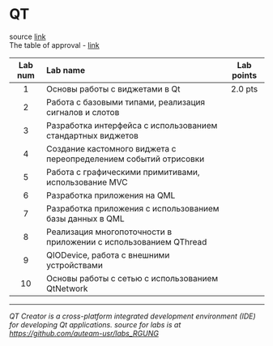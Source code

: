 # QT
source [link](https://github.com/auteam-usr/labs_RGUNG/tree/qt)  <br>
The table of approval - [link](https://docs.google.com/spreadsheets/d/1-SbQd7OGTw_Oq1YQgsSbNO1CwjXK0eglEy_Kch2QCcI/edit?usp=sharing)

| Lab num | Lab name                                                                  | Lab points |
|:-------:|:--------------------------------------------------------------------------|:----------:|
|   1     | Основы работы с виджетами в Qt                                            | 2.0 pts    |
|   2     | Работа с базовыми типами, реализация сигналов и слотов                    |            |
|   3     | Разработка интерфейса с использованием стандартных виджетов               |            |
|   4     | Создание кастомного виджета с переопределением событий отрисовки          |            |
|   5     | Работа с графическими примитивами, использование MVC                      |            |
|   6     | Разработка приложения на QML                                              |            |
|   7     | Разработка приложения с использованием базы данных в QML                  |            |
|   8     | Реализация многопоточности в приложении с использованием QThread          |            |
|   9     | QIODevice, работа с внешними устройствами                                 |            |
|   10    | Основы работы с сетью с использованием QtNetwork                          |            |



---
_QT Creator is a cross-platform integrated development environment (IDE) for developing Qt applications.
source for labs is at https://github.com/auteam-usr/labs_RGUNG_

